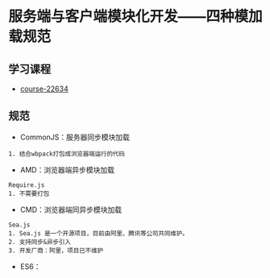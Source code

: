 <!--
 * @Date        : 2020-10-22 10:27:49
 * @LastEditors : anlzou
 * @Github      : https://github.com/anlzou
 * @LastEditTime: 2020-10-22 11:41:45
 * @FilePath    : \js\es6\moudle\README.md
 * @Describe    : 
-->
# 服务端与客户端模块化开发——四种模加载规范
## 学习课程
- [course-22634](http://e-learning.51cto.com/course/22634)

## 规范
- CommonJS：服务器同步模块加载
```
1. 结合wbpack打包成浏览器端运行的代码
```
- AMD：浏览器端异步模块加载
```
Require.js
1. 不需要打包
```
- CMD：浏览器端同异步模块加载
```
Sea.js
1. Sea.js 是一个开源项目，目前由阿里、腾讯等公司共同维护。
2. 支持同步&异步引入
3. 开发厂商：阿里，项目已不维护
```
- ES6：
```

```